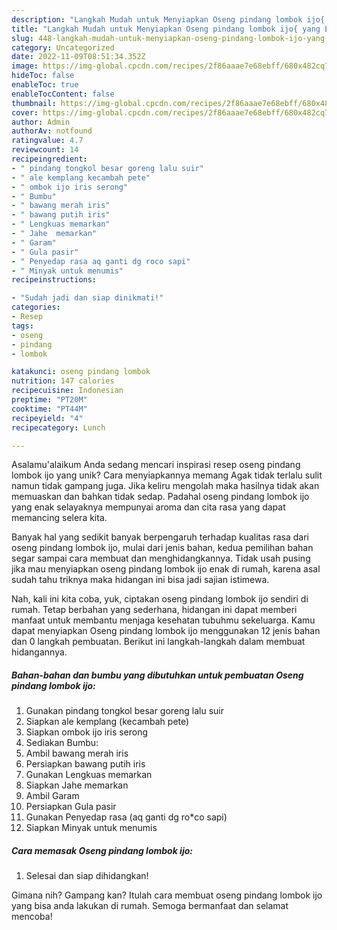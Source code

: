 ```yaml
---
description: "Langkah Mudah untuk Menyiapkan Oseng pindang lombok ijo{ yang Enak"
title: "Langkah Mudah untuk Menyiapkan Oseng pindang lombok ijo{ yang Enak"
slug: 448-langkah-mudah-untuk-menyiapkan-oseng-pindang-lombok-ijo-yang-enak
category: Uncategorized
date: 2022-11-09T08:51:34.352Z
image: https://img-global.cpcdn.com/recipes/2f86aaae7e68ebff/680x482cq70/oseng-pindang-lombok-ijo-foto-resep-utama.jpg
hideToc: false
enableToc: true
enableTocContent: false
thumbnail: https://img-global.cpcdn.com/recipes/2f86aaae7e68ebff/680x482cq70/oseng-pindang-lombok-ijo-foto-resep-utama.jpg
cover: https://img-global.cpcdn.com/recipes/2f86aaae7e68ebff/680x482cq70/oseng-pindang-lombok-ijo-foto-resep-utama.jpg
author: Admin
authorAv: notfound
ratingvalue: 4.7
reviewcount: 14
recipeingredient:
- " pindang tongkol besar goreng lalu suir"
- " ale kemplang kecambah pete"
- " ombok ijo iris serong"
- " Bumbu"
- " bawang merah iris"
- " bawang putih iris"
- " Lengkuas memarkan"
- " Jahe  memarkan"
- " Garam"
- " Gula pasir"
- " Penyedap rasa aq ganti dg roco sapi"
- " Minyak untuk menumis"
recipeinstructions:

- "Sudah jadi dan siap dinikmati!"
categories:
- Resep
tags:
- oseng
- pindang
- lombok

katakunci: oseng pindang lombok 
nutrition: 147 calories
recipecuisine: Indonesian
preptime: "PT20M"
cooktime: "PT44M"
recipeyield: "4"
recipecategory: Lunch

---
```



Asalamu'alaikum Anda sedang mencari inspirasi resep oseng pindang lombok ijo yang unik? Cara menyiapkannya memang Agak tidak terlalu sulit namun tidak gampang juga. Jika keliru mengolah maka hasilnya tidak akan memuaskan dan bahkan tidak sedap. Padahal oseng pindang lombok ijo yang enak selayaknya mempunyai aroma dan cita rasa yang dapat memancing selera kita.




Banyak hal yang sedikit banyak berpengaruh terhadap kualitas rasa dari oseng pindang lombok ijo, mulai dari jenis bahan, kedua pemilihan bahan segar sampai cara membuat dan menghidangkannya. Tidak usah pusing jika mau menyiapkan oseng pindang lombok ijo enak di rumah, karena asal sudah tahu triknya maka hidangan ini bisa jadi sajian istimewa.


Nah, kali ini kita coba, yuk, ciptakan oseng pindang lombok ijo sendiri di rumah. Tetap berbahan yang sederhana, hidangan ini dapat memberi manfaat untuk membantu menjaga kesehatan tubuhmu sekeluarga. Kamu dapat menyiapkan Oseng pindang lombok ijo menggunakan 12 jenis bahan dan 0 langkah pembuatan. Berikut ini langkah-langkah dalam membuat hidangannya.

<!--inarticleads1-->

##### Bahan-bahan dan bumbu yang dibutuhkan untuk pembuatan Oseng pindang lombok ijo:

1. Gunakan  pindang tongkol besar goreng lalu suir
1. Siapkan  ale kemplang (kecambah pete)
1. Siapkan  ombok ijo iris serong
1. Sediakan  Bumbu:
1. Ambil  bawang merah iris
1. Persiapkan  bawang putih iris
1. Gunakan  Lengkuas memarkan
1. Siapkan  Jahe  memarkan
1. Ambil  Garam
1. Persiapkan  Gula pasir
1. Gunakan  Penyedap rasa (aq ganti dg ro*co sapi)
1. Siapkan  Minyak untuk menumis




<!--inarticleads2-->

##### Cara memasak Oseng pindang lombok ijo:


1. Selesai dan siap dihidangkan!



Gimana nih? Gampang kan? Itulah cara membuat oseng pindang lombok ijo yang bisa anda lakukan di rumah. Semoga bermanfaat dan selamat mencoba!
